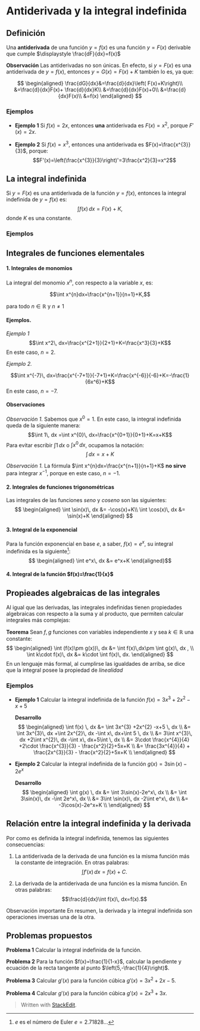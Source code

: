 # Antiderivada y la integral indefinida



## Definición
Una **antiderivada** de una función $y=f(x)$ es una función $y=F(x)$ derivable que cumple $\displaystyle \frac{dF}{dx}=f(x)$

**Observación** Las antiderivadas no son únicas. En efecto, si $y=F(x)$ es una antiderivada de $y=f(x)$, entonces $y=G(x)=F(x)+K$ también lo es, ya que:

$$
\begin{aligned}
\frac{dG}{dx}&=\frac{d}{dx}\left( F(x)+K\right)\\
&=\frac{d}{dx}F(x)+ \frac{d}{dx}K\\
&=\frac{d}{dx}F(x)+0\\
&=\frac{d}{dx}F(x)\\
&=f(x)
\end{aligned}
$$


### Ejemplos

- **Ejemplo 1**  Si $f(x)=2x$, entonces **una** antiderivada es $F(x)=x^{2}$, porque $F'(x)=2x$.

- **Ejemplo 2**  Si $f(x)=x^3$, entonces una antiderivada es $F(x)=\frac{x^{3}}{3}$, porque:
$$F'(x)=\left(\frac{x^{3}}{3}\right)'=3\frac{x^2}{3}=x^2$$

## La integral indefinida

Si $y=F(x)$ es una antiderivada de la función $y=f(x)$, entonces la integral indefinida de $y=f(x)$ es:
$$\int f(x) \,dx=F(x)+K,$$
donde $K$ es una constante.

### Ejemplos

## Integrales de funciones elementales

#### 1. Integrales de monomios
La integral del monomio $x^n$, con respecto a la variable $x$, es:

$$\int x^{n}dx=\frac{x^{n+1}}{n+1}+K,$$

para todo $n\in \mathbb{R}$ y $n\neq 1$

#### Ejemplos.
*Ejemplo 1* 
$$\int  x^2\, dx=\frac{x^{2+1}}{2+1}+K=\frac{x^3}{3}+K$$ En este caso, $n=2$.

*Ejemplo 2.* 

 $$\int  x^{-7}\, dx=\frac{x^{-7+1}}{-7+1}+K=\frac{x^{-6}}{-6}+K=-\frac{1}{6x^6}+K$$ En este caso, $n=-7$.

#### Observaciones
*Observación 1.* Sabemos que  $x^0=1$. En este caso, la integral indefinida queda de la siguiente manera:
$$\int 1\, dx =\int  x^{0}\, dx=\frac{x^{0+1}}{0+1}+K=x+K$$ Para evitar escribir $\int 1\, dx$ o $\int x^0\, dx$, ocupamos la notación: 
$$\int \,dx=x+K$$

*Observación 1.* La fórmula $\int x^{n}dx=\frac{x^{n+1}}{n+1}+K$ **no sirve** para integrar $x^{-1}$, porque en este caso, $n=-1$. 
 
#### 2. Integrales de funciones trigonométricas

Las integrales de las funciones *seno* y *coseno* son las siguientes:
$$
\begin{aligned}
\int  \sin(x)\, dx &= -\cos(x)+K\\
\int  \cos(x)\, dx &= \sin(x)+K
\end{aligned}
$$

#### 3. Integral de la exponencial
Para la función exponencial en base $e$, a saber, $f(x)=e^x$, su integral indefinida es la siguiente[^1]:
$$
\begin{aligned}
\int e^x\, dx &= e^x+K
\end{aligned}$$

#### 4. Integral de la función $f(x)=\frac{1}{x}$



## Propieades algebraicas de las integrales

Al igual que las derivadas, las integrales indefinidas tienen propiedades algebraicas con respecto a la suma y al producto, que permiten calcular integrales más complejas:

**Teorema** Sean $f,\, g$ funciones con variables independiente $x$ y sea $k\in \mathbb{R}$ una constante:
$$		
\begin{aligned}
\int (f(x)\pm g(x))\, dx &= \int f(x)\,dx\pm \int g(x)\, dx , \\
\int k\cdot f(x)\, dx &= k\cdot \int f(x)\, dx.
\end{aligned}
$$
En un lenguaje más formal, al cumplirse las igualdades de arriba, se dice que la integral posee la propiedad de *linealidad* 

### Ejemplos

* **Ejemplo 1** Calcular la integral indefinida de la función $f( x) =3x^{3} +2x^{2} -x+5$

  **Desarrollo**
$$
\begin{aligned}
	\int f(x) \, dx &= \int 3x^{3} +2x^{2} -x+5 \, dx \\
			 &= \int 3x^{3}\, dx +\int 2x^{2}\, dx -\int  x\, dx+\int 5 \, dx \\
			  &= 3\int x^{3}\, dx +2\int x^{2}\, dx -\int  x\, dx+5\int  \, dx \\
			  &= 3\cdot \frac{x^{4}}{4} +2\cdot  \frac{x^{3}}{3} -  \frac{x^2}{2}+5x+K \\
			  &=  \frac{3x^{4}}{4} + \frac{2x^{3}}{3} -  \frac{x^2}{2}+5x+K \\
\end{aligned}
$$

* **Ejemplo 2**  Calcular la integral indefinida de la función $g(x)=3\sin(x)-2e^x$

  **Desarrollo**
  $$
  \begin{aligned}
	\int g(x) \, dx &= \int 3\sin(x)-2e^x\, dx \\
			 &= \int 3\sin(x)\, dx -\int 2e^x\, dx  \\
			  &= 3\int \sin(x)\, dx -2\int e^x\, dx  \\
			  &= -3\cos(x)-2e^x+K \\
\end{aligned}
$$




## Relación entre la integral indefinida y la derivada

Por como es definida la integral indefinida, tenemos las siguientes consecuencias:

1. La antiderivada de la derivada de una función es la misma función más la constante de integración. En otras palabras: $$\int f'(x)\, dx=f(x)+C.$$

2. La derivada de la antiderivada de una función es la misma función. En otras palabras: $$\frac{d}{dx}\int f(x)\, dx=f(x).$$

Observación importante En resumen, la derivada y la integral indefinida son operaciones inversas una de la otra.

## Problemas propuestos 

**Problema 1** Calcular la integral indefinida de la función.

**Problema 2** Para la función $f(x)=\frac{1}{1-x}$, calcular la pendiente y ecuación de la recta tangente al punto $\left(5,-\frac{1}{4}\right)$.

**Problema 3** Calcular $g'(x)$ para la función cúbica $g'(x)=3x^2+2x-5$.

**Problema 4** Calcular $g'(x)$ para la función cúbica $g'(x)=2x^3+3x$.



[^1]: $e$ es el número de Euler $e=2.71828...$
> Written with [StackEdit](https://stackedit.io/).
<!--stackedit_data:
eyJoaXN0b3J5IjpbLTg2NjA3MDUwOSw2MzgyMTA4NzIsLTExOT
czMjI0NTMsOTg1MzczMzAyLDE5NDUxNzQ4NzgsLTIwNzk5NTk3
NSwtMTQ0NTU4MzA3MywtMjE0NDA0NzgxOF19
-->